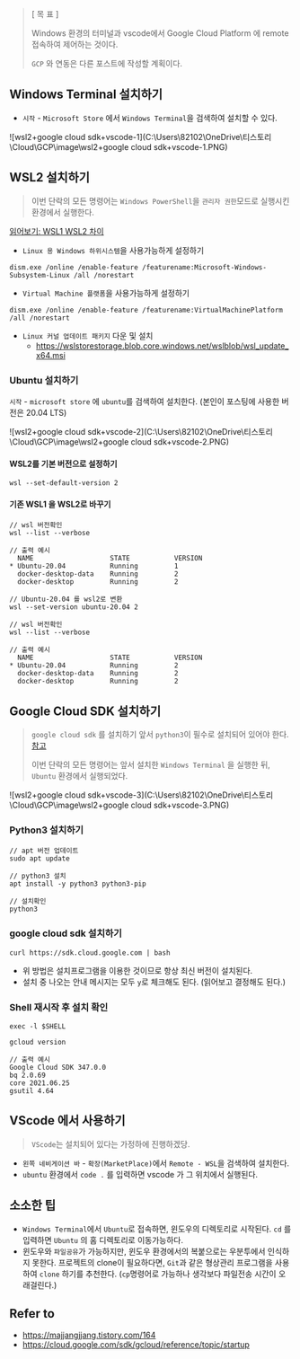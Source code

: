 > [ 목 표 ]
>
> Windows 환경의 터미널과 vscode에서 Google Cloud Platform 에 remote 접속하여 제어하는 것이다.
>
> `GCP` 와 연동은 다른 포스트에 작성할 계획이다.



## Windows Terminal 설치하기

- `시작` - `Microsoft Store` 에서 `Windows Terminal`을 검색하여 설치할 수 있다.

![wsl2+google cloud sdk+vscode-1](C:\Users\82102\OneDrive\티스토리\Cloud\GCP\image\wsl2+google cloud sdk+vscode-1.PNG)



## WSL2 설치하기

> 이번 단락의 모든 명령어는 `Windows PowerShell`을 `관리자 권한`모드로 실행시킨 환경에서 실행한다.

[읽어보기: WSL1 WSL2 차이](https://docs.microsoft.com/ko-kr/windows/wsl/compare-versions)



- `Linux 용 Windows 하위시스템`을 사용가능하게 설정하기

```
dism.exe /online /enable-feature /featurename:Microsoft-Windows-Subsystem-Linux /all /norestart
```

- `Virtual Machine 플랫폼`을 사용가능하게 설정하기

```
dism.exe /online /enable-feature /featurename:VirtualMachinePlatform /all /norestart
```

- `Linux 커널 업데이트 패키지` 다운 및 설치
  - https://wslstorestorage.blob.core.windows.net/wslblob/wsl_update_x64.msi



### Ubuntu 설치하기

`시작` - `microsoft store` 에 `ubuntu`를 검색하여 설치한다. (본인이 포스팅에 사용한 버전은 20.04 LTS)

![wsl2+google cloud sdk+vscode-2](C:\Users\82102\OneDrive\티스토리\Cloud\GCP\image\wsl2+google cloud sdk+vscode-2.PNG)



#### WSL2를 기본 버전으로 설정하기

```shell
wsl --set-default-version 2
```



#### 기존 WSL1 을 WSL2로 바꾸기

```shell
// wsl 버전확인
wsl --list --verbose

// 출력 예시
  NAME                   STATE           VERSION
* Ubuntu-20.04           Running         1
  docker-desktop-data    Running         2
  docker-desktop         Running         2
```

```shell
// Ubuntu-20.04 를 wsl2로 변환
wsl --set-version ubuntu-20.04 2

// wsl 버전확인
wsl --list --verbose

// 출력 예시
  NAME                   STATE           VERSION
* Ubuntu-20.04           Running         2
  docker-desktop-data    Running         2
  docker-desktop         Running         2
```



## Google Cloud SDK 설치하기

> `google cloud sdk` 를 설치하기 앞서 `python3`이 필수로 설치되어 있어야 한다. [참고](https://cloud.google.com/sdk/gcloud/reference/topic/startup)
>
> 이번 단락의 모든 명령어는 앞서 설치한 `Windows Terminal` 을 실행한 뒤, `Ubuntu` 환경에서 실행되었다.

![wsl2+google cloud sdk+vscode-3](C:\Users\82102\OneDrive\티스토리\Cloud\GCP\image\wsl2+google cloud sdk+vscode-3.PNG)



### Python3 설치하기

```shell
// apt 버전 업데이트
sudo apt update

// python3 설치
apt install -y python3 python3-pip

// 설치확인
python3
```



### google cloud sdk 설치하기

```shell
curl https://sdk.cloud.google.com | bash
```

- 위 방법은 설치프로그램을 이용한 것이므로 항상 최신 버전이 설치된다.
- 설치 중 나오는 안내 메시지는 모두 `y`로 체크해도 된다. (읽어보고 결정해도 된다.)



### Shell 재시작 후 설치 확인

```shell
exec -l $SHELL
```

```shell
gcloud version

// 출력 예시
Google Cloud SDK 347.0.0
bq 2.0.69
core 2021.06.25
gsutil 4.64
```



## VScode 에서 사용하기

> `VScode`는 설치되어 있다는 가정하에 진행하겠당.



- `왼쪽 네비게이션 바` - `확장(MarketPlace)`에서 `Remote - WSL`을 검색하여 설치한다.
- `ubuntu` 환경에서 `code .` 를 입력하면 vscode 가 그 위치에서 실행된다.



## 소소한 팁

- `Windows Terminal`에서 `Ubuntu`로 접속하면, 윈도우의 디렉토리로 시작된다.
  `cd` 를 입력하면 `Ubuntu` 의 홈 디렉토리로 이동가능하다.
- 윈도우와 `파일공유`가 가능하지만, 윈도우 환경에서의 복붙으로는 우분투에서 인식하지 못한다.
  프로젝트의 clone이 필요하다면, `Git`과 같은 형상관리 프로그램을 사용하여 `clone` 하기를 추천한다.
  (`cp`명령어로 가능하나 생각보다 파일전송 시간이 오래걸린다.)



## Refer to

- https://majjangjjang.tistory.com/164
- https://cloud.google.com/sdk/gcloud/reference/topic/startup